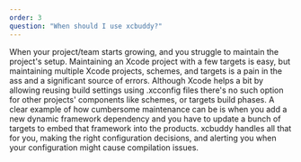 ```yaml
---
order: 3
question: "When should I use xcbuddy?"
---
```


When your project/team starts growing, and you struggle to maintain the project's setup. Maintaining an Xcode project with a few targets is easy, but maintaining multiple Xcode projects, schemes, and targets is a pain in the ass and a significant source of errors. Although Xcode helps a bit by allowing reusing build settings using .xcconfig files there's no such option for other projects' components like schemes, or targets build phases. A clear example of how cumbersome maintenance can be is when you add a new dynamic framework dependency and you have to update a bunch of targets to embed that framework into the products. xcbuddy handles all that for you, making the right configuration decisions, and alerting you when your configuration might cause compilation issues.
